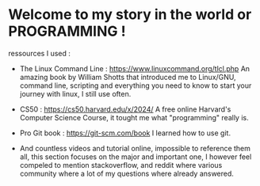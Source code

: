 # Welcome to my story in the world or PROGRAMMING !






ressources I used :

- The Linux Command Line : https://www.linuxcommand.org/tlcl.php
    An amazing book by William Shotts that introduced me to Linux/GNU, command line, scripting and everything you need to know to start your journey with linux, I still use often.

- CS50 : https://cs50.harvard.edu/x/2024/
    A free online Harvard's Computer Science Course, it tought me what "programming" really is.
    
- Pro Git book : https://git-scm.com/book
    I learned how to use git.
    
- And countless videos and tutorial online, impossible to reference them all, this section focuses on the major and important one, I however feel compeled to mention stackoverflow, and reddit where various community where a lot of my questions where already answered. 
